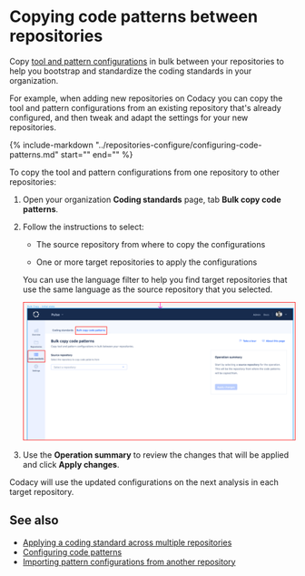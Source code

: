 # Copying code patterns between repositories

Copy [tool and pattern configurations](../repositories-configure/configuring-code-patterns.md) in bulk between your repositories to help you bootstrap and standardize the coding standards in your organization.

For example, when adding new repositories on Codacy you can copy the tool and pattern configurations from an existing repository that's already configured, and then tweak and adapt the settings for your new repositories.

{%
    include-markdown "../repositories-configure/configuring-code-patterns.md"
    start="<!--code-patterns-copy-start-->"
    end="<!--code-patterns-copy-end-->"
%}

To copy the tool and pattern configurations from one repository to other repositories:

1.  Open your organization **Coding standards** page, tab **Bulk copy code patterns**.

1.  Follow the instructions to select:

    -   The source repository from where to copy the configurations

    -   One or more target repositories to apply the configurations

    You can use the language filter to help you find target repositories that use the same language as the source repository that you selected.

    ![Copying code patterns between repositories](images/organization-copy-patterns.png)

1.  Use the **Operation summary** to review the changes that will be applied and click **Apply changes**.

Codacy will use the updated configurations on the next analysis in each target repository.

## See also

-   [Applying a coding standard across multiple repositories](using-a-coding-standard.md)
-   [Configuring code patterns](../repositories-configure/configuring-code-patterns.md)
-   [Importing pattern configurations from another repository](../repositories-configure/configuring-code-patterns.md#import-patterns)
